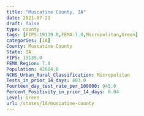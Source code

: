 ```yaml
---
title: "Muscatine County, IA"
date: 2021-07-21
draft: false
type: county
tags: [FIPS:19139.0,FEMA:7.0,Micropolitan,Green]
categories: [IA]
County: Muscatine County
State: IA
FIPS: 19139.0
FEMA_Region: 7.0
Population: 42664.0
NCHS_Urban_Rural_Classification: Micropolitan
Tests_in_prior_14_days: 403.0
Fourteen_day_test_rate_per_100000: 945.0
Percent_Positivity_in_prior_14_days: 0.04
Level: Green
url: /states/IA/muscatine-county
---
```



